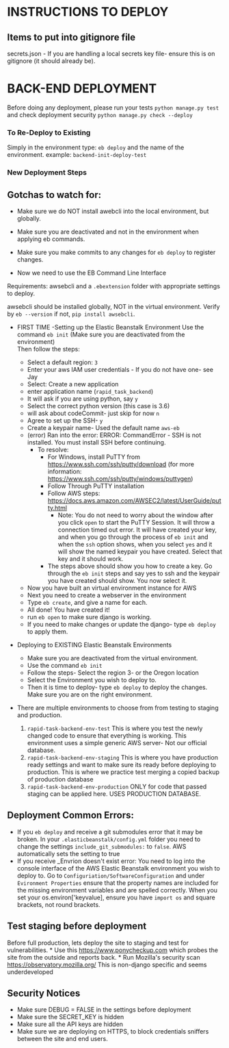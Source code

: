 INSTRUCTIONS TO DEPLOY
======================

Items to put into gitignore file
--------------------------------
secrets.json - If you are handling a local secrets key file- ensure this is on gitignore (it should already be).

BACK-END DEPLOYMENT
===================

Before doing any deployment, please run your tests ```python manage.py test``` and check 
deployment security ```python manage.py check --deploy```

### To Re-Deploy to Existing

Simply in the environment type: `eb deploy` and the name of the environment. example: `backend-init-deploy-test`

### New Deployment Steps

## Gotchas to watch for:
* Make sure we do NOT install awebcli into the local environment, but globally.
* Make sure you are deactivated and not in the environment when applying eb commands.
* Make sure you make commits to any changes for `eb deploy` to register changes.


* Now we need to use the EB Command Line Interface  

Requirements: awsebcli and a `.ebextension` folder with appropriate settings to deploy.

awsebcli should be installed globally, NOT in the virtual environment. Verify by ```eb --version``` if not, 
```pip install awsebcli```. 
   
   
* FIRST TIME -Setting up the Elastic Beanstalk Environment 
    Use the command ```eb init``` (Make sure you are deactivated from the environment)   
    Then follow the steps:
    * Select a default region: `3`  
    * Enter your aws IAM user credentials - If you do not have one- see Jay 
    * Select: Create a new application
    * enter application name (`rapid_task_backend`)
    * It will ask if you are using python, say `y`
    * Select the correct python version (this case is 3.6)
    * will ask about codeCommit- just skip for now `n`
    * Agree to set up the SSH- `y`
    * Create a keypair name- Used the default name `aws-eb`
    * (error) Ran into the error: ERROR: CommandError - SSH is not installed. You must install SSH before continuing.
        * To resolve:  
            * For Windows, install PuTTY from https://www.ssh.com/ssh/putty/download 
            (for more information: https://www.ssh.com/ssh/putty/windows/puttygen)
            * Follow Through PuTTY installation
            * Follow AWS steps: https://docs.aws.amazon.com/AWSEC2/latest/UserGuide/putty.html
                * Note: You do not need to worry about the window after you click `open` to start the PuTTY Session. 
                It will throw a connection timed out error. It will have created your key, and when you go through
                the process of `eb init` and when the `ssh` option shows, when you select `yes` and it will show the named
                keypair you have created. Select that key and it should work.
            * The steps above should show you how to create a key. Go through the `eb init` steps and say yes to ssh
                and the keypair you have created should show. You now select it.
    * Now you have built an virtual environment instance for AWS
    * Next you need to create a webserver in the environment
    * Type `eb create`, and give a name for each.
    * All done! You have created it!
    * run `eb open` to make sure django is working.
    * If you need to make changes or update the django- type `eb deploy` to apply them.
    
* Deploying to EXISTING Elastic Beanstalk Environments
    * Make sure you are deactivated from the virtual environment.
    * Use the command `eb init`
    * Follow the steps- Select the region 3- or the Oregon location
    * Select the Environment you wish to deploy to.
    * Then it is time to deploy- type `eb deploy` to deploy the changes. Make sure you are on the right environment.
    
* There are multiple environments to choose from from testing to staging and production.  
    1. `rapid-task-backend-env-test` This is where you test the newly changed code to ensure that everything is working.
        This environment uses a simple generic AWS server- Not our official database.  
    2. `rapid-task-backend-env-staging` This is where you have production ready settings and want to make sure its ready
        before deploying to production. This is where we practice test merging a copied backup of production database  
    3. `rapid-task-backend-env-production` ONLY for code that passed staging can be applied here. USES PRODUCTION DATABASE.  
   
## Deployment Common Errors:
* If you `eb deploy` and receive a git submodules error that it may be broken. In your `.elasticbeanstalk/config.yml`
    folder you need to change the settings `include_git_submodules:`  to `false`. AWS automatically sets the setting to 
    true  
* If you receive _Envrion doesn't exist error: You need to log into the console interface of the AWS Elastic Beanstalk 
    environment you wish to deploy to. Go to `Configuriation/SoftwareConfiguration` and under `Evironment Properties`
    ensure that the property names are included for the missing environment variables and are spelled correctly. When you
    set your os.environ['keyvalue], ensure you have `import os` and square brackets, not round brackets.
    
 
Test staging before deployment
------------------------------
Before full production, lets deploy the site to staging and test for vulnerabilities.
    * Use this https://www.ponycheckup.com which probes the site from the outside and reports back.
    * Run Mozilla's security scan https://observatory.mozilla.org/ This is non-django specific and seems underdeveloped

Security Notices
----------------
* Make sure DEBUG = FALSE in the settings before deployment
* Make sure the SECRET_KEY is hidden
* Make sure all the API keys are hidden
* Make sure we are deploying on HTTPS, to block credentials sniffers between the site and end users.
